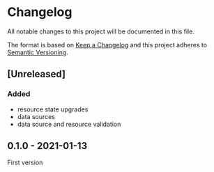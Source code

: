 # Changelog

All notable changes to this project will be documented in this file.

The format is based on [Keep a Changelog](http://keepachangelog.com/)
and this project adheres to [Semantic Versioning](http://semver.org/).

## [Unreleased]
### Added
 - resource state upgrades
 - data sources
 - data source and resource validation

## 0.1.0 - 2021-01-13
First version

